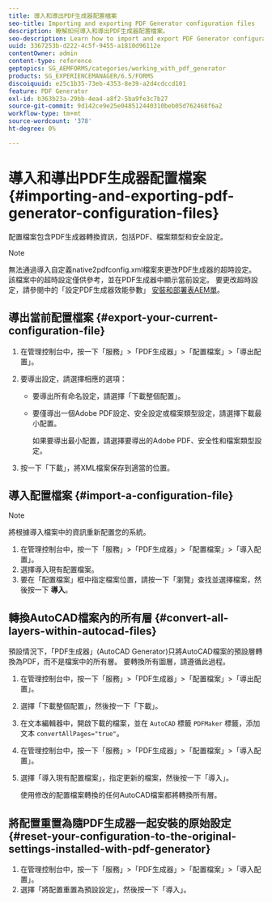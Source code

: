 ```yaml
---
title: 導入和導出PDF生成器配置檔案
seo-title: Importing and exporting PDF Generator configuration files
description: 瞭解如何導入和導出PDF生成器配置檔案。
seo-description: Learn how to import and export PDF Generator configuration files.
uuid: 3367253b-d222-4c5f-9455-a1810d96112e
contentOwner: admin
content-type: reference
geptopics: SG_AEMFORMS/categories/working_with_pdf_generator
products: SG_EXPERIENCEMANAGER/6.5/FORMS
discoiquuid: e25c1b35-73eb-4353-8e39-a2d4cdccd101
feature: PDF Generator
exl-id: b363b23a-29bb-4ea4-a8f2-5ba9fe3c7b27
source-git-commit: 9d142ce9e25e048512440310beb05d762468f6a2
workflow-type: tm+mt
source-wordcount: '378'
ht-degree: 0%

---
```


# 導入和導出PDF生成器配置檔案 {#importing-and-exporting-pdf-generator-configuration-files}

配置檔案包含PDF生成器轉換資訊，包括PDF、檔案類型和安全設定。

>[!NOTE]
>
>無法通過導入自定義native2pdfconfig.xml檔案來更改PDF生成器的超時設定。 該檔案中的超時設定僅供參考，並在PDF生成器中顯示當前設定。 要更改超時設定，請參閱中的「設定PDF生成器效能參數」 [安裝和部署表AEM單](https://www.adobe.com/go/learn_aemforms_installJBoss_63)。

## 導出當前配置檔案 {#export-your-current-configuration-file}

1. 在管理控制台中，按一下「服務」>「PDF生成器」>「配置檔案」>「導出配置」。
1. 要導出設定，請選擇相應的選項：

   * 要導出所有命名設定，請選擇「下載整個配置」。
   * 要僅導出一個Adobe PDF設定、安全設定或檔案類型設定，請選擇下載最小配置。

      如果要導出最小配置，請選擇要導出的Adobe PDF、安全性和檔案類型設定。

1. 按一下「下載」，將XML檔案保存到適當的位置。

## 導入配置檔案 {#import-a-configuration-file}

>[!NOTE]
>
>將根據導入檔案中的資訊重新配置您的系統。

1. 在管理控制台中，按一下「服務」>「PDF生成器」>「配置檔案」>「導入配置」。
1. 選擇導入現有配置檔案。
1. 要在「配置檔案」框中指定檔案位置，請按一下「瀏覽」查找並選擇檔案，然後按一下 **導入**。

## 轉換AutoCAD檔案內的所有層 {#convert-all-layers-within-autocad-files}

預設情況下，「PDF生成器」(AutoCAD Generator)只將AutoCAD檔案的預設層轉換為PDF，而不是檔案中的所有層。 要轉換所有圖層，請遵循此過程。

1. 在管理控制台中，按一下「服務」>「PDF生成器」>「配置檔案」>「導出配置」。
1. 選擇「下載整個配置」，然後按一下「下載」。
1. 在文本編輯器中，開啟下載的檔案，並在 `AutoCAD` 標籤 `PDFMaker` 標籤，添加文本 `convertAllPages="true"`。
1. 在管理控制台中，按一下「服務」>「PDF生成器」>「配置檔案」>「導入配置」。
1. 選擇「導入現有配置檔案」，指定更新的檔案，然後按一下「導入」。

   使用修改的配置檔案轉換的任何AutoCAD檔案都將轉換所有層。

## 將配置重置為隨PDF生成器一起安裝的原始設定 {#reset-your-configuration-to-the-original-settings-installed-with-pdf-generator}

1. 在管理控制台中，按一下「服務」>「PDF生成器」>「配置檔案」>「導入配置」。
1. 選擇「將配置重置為預設設定」，然後按一下「導入」。

